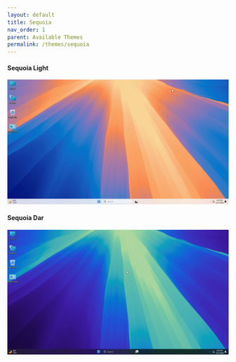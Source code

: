 ```yaml
---
layout: default
title: Sequoia
nav_order: 1
parent: Available Themes
permalink: /themes/sequoia
---
```


<h4>Sequoia Light</h4>
<img src="../assets/Sequoia Light.png" />
<h4>Sequoia Dar</h4>
<img src="../assets/Sequoia Dark.png" />
